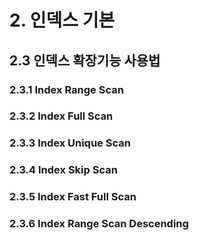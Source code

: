 # 2. 인덱스 기본

## 2.3 인덱스 확장기능 사용법

### 2.3.1 Index Range Scan

### 2.3.2 Index Full Scan

### 2.3.3 Index Unique Scan

### 2.3.4 Index Skip Scan

### 2.3.5 Index Fast Full Scan

### 2.3.6 Index Range Scan Descending
